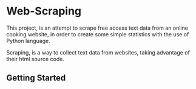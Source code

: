 # Web-Scraping
This project, is an attempt to scrape free access text data from an online cooking website, in order to create some simple statistics with the use of Python language.

Scraping, is a way to collect text data from websites, taking advantage of their html source code.

## Getting Started
